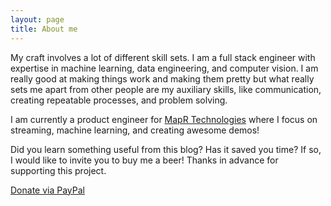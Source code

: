 ```yaml
---
layout: page
title: About me
---
```


My craft involves a lot of different skill sets. I am a full stack engineer with expertise in machine learning, data engineering, and computer vision. I am really good at making things work and making them pretty but what really sets me apart from other people are my auxiliary skills, like communication, creating repeatable processes, and problem solving.

I am currently a product engineer for [MapR Technologies](http://www.mapr.com) where I focus on streaming, machine learning, and creating awesome demos!


<div class="main-explain-area padding-override jumbotron">
  <p class="margin-override font-override">
  	Did you learn something useful from this blog? Has it saved you time? If so, I would like to invite you to buy me a beer! Thanks in advance for supporting this project.</p>
  <div id="paypalbtn">
    <a class="btn btn-primary btn" href="https://www.paypal.me/iandownard/3.5">Donate via PayPal</a>
  </div>
</div>


